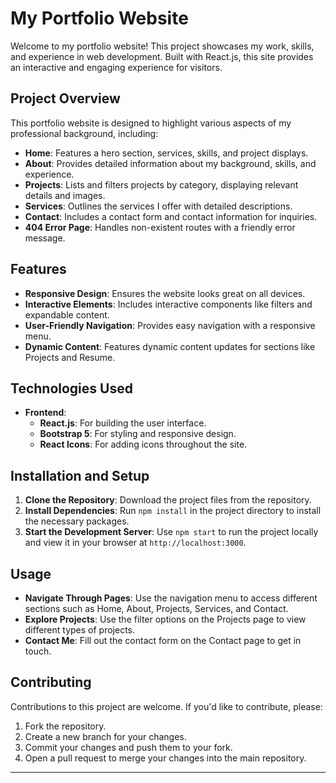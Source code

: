 # My Portfolio Website

Welcome to my portfolio website! This project showcases my work, skills, and experience in web development. Built with React.js, this site provides an interactive and engaging experience for visitors.

## Project Overview

This portfolio website is designed to highlight various aspects of my professional background, including:

- **Home**: Features a hero section, services, skills, and project displays.
- **About**: Provides detailed information about my background, skills, and experience.
- **Projects**: Lists and filters projects by category, displaying relevant details and images.
- **Services**: Outlines the services I offer with detailed descriptions.
- **Contact**: Includes a contact form and contact information for inquiries.
- **404 Error Page**: Handles non-existent routes with a friendly error message.

## Features

- **Responsive Design**: Ensures the website looks great on all devices.
- **Interactive Elements**: Includes interactive components like filters and expandable content.
- **User-Friendly Navigation**: Provides easy navigation with a responsive menu.
- **Dynamic Content**: Features dynamic content updates for sections like Projects and Resume.

## Technologies Used

- **Frontend**:
  - **React.js**: For building the user interface.
  - **Bootstrap 5**: For styling and responsive design.
  - **React Icons**: For adding icons throughout the site.

## Installation and Setup

1. **Clone the Repository**: Download the project files from the repository.
2. **Install Dependencies**: Run `npm install` in the project directory to install the necessary packages.
3. **Start the Development Server**: Use `npm start` to run the project locally and view it in your browser at `http://localhost:3000`.

## Usage

- **Navigate Through Pages**: Use the navigation menu to access different sections such as Home, About, Projects, Services, and Contact.
- **Explore Projects**: Use the filter options on the Projects page to view different types of projects.
- **Contact Me**: Fill out the contact form on the Contact page to get in touch.

## Contributing

Contributions to this project are welcome. If you'd like to contribute, please:

1. Fork the repository.
2. Create a new branch for your changes.
3. Commit your changes and push them to your fork.
4. Open a pull request to merge your changes into the main repository.


---

